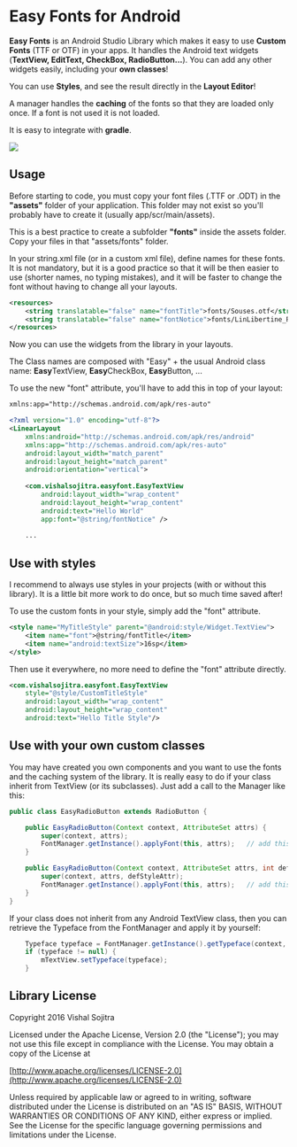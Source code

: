 # Easy Fonts for Android
**Easy Fonts** is an Android Studio Library which makes it easy to use **Custom Fonts** (TTF or OTF) in your apps. It handles the Android text widgets (**TextView, EditText, CheckBox, RadioButton...**). You can add any other widgets easily, including your **own classes**!

You can use **Styles**, and see the result directly in the **Layout Editor**!

A manager handles the **caching** of the fonts so that they are loaded only once. If a font is not used it is not loaded.

It is easy to integrate with **gradle**.

[![](https://jitpack.io/v/vishal259/EasyFont.svg)](https://jitpack.io/#vishal259/EasyFont)

## Usage

Before starting to code, you must copy your font files (.TTF or .ODT) in the **"assets"** folder of your application. This folder may not exist so you'll probably have to create it (usually app/scr/main/assets).

This is a best practice to create a subfolder **"fonts"** inside the assets folder. Copy your files in that "assets/fonts" folder.

In your string.xml file (or in a custom xml file), define names for these fonts. It is not mandatory, but it is a good practice so that it will be then easier to use (shorter names, no typing mistakes), and it will be faster to change the font without having to change all your layouts.

```xml
<resources>
    <string translatable="false" name="fontTitle">fonts/Souses.otf</string>
    <string translatable="false" name="fontNotice">fonts/LinLibertine_R.ttf</string>
</resources>
```

Now you can use the widgets from the library in your layouts.

The Class names are composed with "Easy" + the usual Android class name: **Easy**TextView, **Easy**CheckBox, **Easy**Button, ...

To use the new "font" attribute, you'll have to add this in top of your layout:

```xml
xmlns:app="http://schemas.android.com/apk/res-auto"
```
```xml
<?xml version="1.0" encoding="utf-8"?>
<LinearLayout
    xmlns:android="http://schemas.android.com/apk/res/android"
    xmlns:app="http://schemas.android.com/apk/res-auto"
    android:layout_width="match_parent"
    android:layout_height="match_parent"
    android:orientation="vertical">
    
    <com.vishalsojitra.easyfont.EasyTextView
        android:layout_width="wrap_content"
        android:layout_height="wrap_content"
        android:text="Hello World"
        app:font="@string/fontNotice" />
        
    ...
```

## Use with styles

I recommend to always use styles in your projects (with or without this library). It is a little bit more work to do once, but so much time saved after!

To use the custom fonts in your style, simply add the "font" attribute.

```xml
<style name="MyTitleStyle" parent="@android:style/Widget.TextView">
    <item name="font">@string/fontTitle</item>
    <item name="android:textSize">16sp</item>
</style>
```

Then use it everywhere, no more need to define the "font" attribute directly.

```xml
<com.vishalsojitra.easyfont.EasyTextView
    style="@style/CustomTitleStyle"
    android:layout_width="wrap_content"
    android:layout_height="wrap_content"
    android:text="Hello Title Style"/>
```

## Use with your own custom classes

You may have created you own components and you want to use the fonts and the caching system of the library. It is really easy to do if your class inherit from TextView (or its subclasses). Just add a call to the Manager like this:

```java
public class EasyRadioButton extends RadioButton {

    public EasyRadioButton(Context context, AttributeSet attrs) {
        super(context, attrs);
        FontManager.getInstance().applyFont(this, attrs);   // add this call
    }

    public EasyRadioButton(Context context, AttributeSet attrs, int defStyleAttr) {
        super(context, attrs, defStyleAttr);
        FontManager.getInstance().applyFont(this, attrs);   // add this call
    }
}

```

If your class does not inherit from any Android TextView class, then you can retrieve the Typeface from the FontManager and apply it by yourself:

```java
    Typeface typeface = FontManager.getInstance().getTypeface(context, R.string.fontNotice);
    if (typeface != null) {
        mTextView.setTypeface(typeface);
    }
```




## Library License

Copyright 2016 Vishal Sojitra

Licensed under the Apache License, Version 2.0 (the "License");
you may not use this file except in compliance with the License.
You may obtain a copy of the License at

[http://www.apache.org/licenses/LICENSE-2.0](http://www.apache.org/licenses/LICENSE-2.0)

Unless required by applicable law or agreed to in writing, software
distributed under the License is distributed on an "AS IS" BASIS,
WITHOUT WARRANTIES OR CONDITIONS OF ANY KIND, either express or implied.
See the License for the specific language governing permissions and
limitations under the License.

